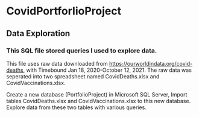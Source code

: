 # CovidPortforlioProject
## Data Exploration
### This SQL file stored queries I used to explore data. 

This file uses raw data downloaded from https://ourworldindata.org/covid-deaths, with Timebound Jan 18, 2020-October 12, 2021.
The raw data was seperated into two spreadsheet named CovidDeaths.xlsx and CovidVaccinations.xlsx.

Create a new database (PortfolioProject) in Microsoft SQL Server,
Import tables CovidDeaths.xlsx and CovidVaccinations.xlsx to this new database.
Explore data from these two tables with various queries.
